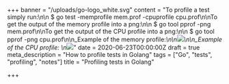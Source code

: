 +++
banner = "/uploads/go-logo_white.svg"
content = "To profile a test simply run:\n\n    $ go test -memprofile mem.prof -cpuprofile cpu.prof\n\nTo get the output of the memory profile into a png:\n\n    $ go tool pprof -png mem.prof\n\nTo get the output of the CPU profile into a png:\n\n    $ go tool pprof -png cpu.prof\n\n_Example of the memory profile:_\n\n![](/uploads/profile001.png)\n\n_Example of the CPU profile:  \n![](/uploads/profile002.png)_"
date = 2020-06-23T00:00:00Z
draft = true
meta_description = "How to profile tests in Golang"
tags = ["Go", "tests", "profiling", "notes"]
title = "Profiling tests in Golang"

+++
